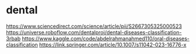 # dental
https://www.sciencedirect.com/science/article/pii/S2667305325000523
https://universe.roboflow.com/dentalproj/dental-diseases-classification-3rbab
https://www.kaggle.com/code/abdelrahmanahmed110/oral-diseases-classification
https://link.springer.com/article/10.1007/s11042-023-16776-x
